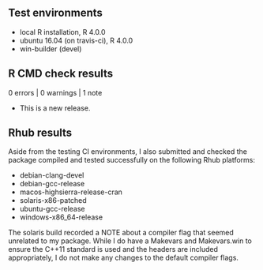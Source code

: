 ## Test environments
* local R installation, R 4.0.0
* ubuntu 16.04 (on travis-ci), R 4.0.0
* win-builder (devel)

## R CMD check results

0 errors | 0 warnings | 1 note

* This is a new release.

## Rhub results 

Aside from the testing CI environments, I also submitted and checked the package compiled and tested 
successfully on the following Rhub platforms:

* debian-clang-devel
* debian-gcc-release
* macos-highsierra-release-cran
* solaris-x86-patched
* ubuntu-gcc-release
* windows-x86_64-release

The solaris build recorded a NOTE about a compiler flag that seemed unrelated to my package. While I do have a Makevars
and Makevars.win to ensure the C++11 standard is used and the headers are included appropriately, I do not make any changes
to the default compiler flags. 